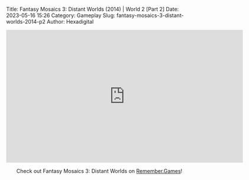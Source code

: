 Title: Fantasy Mosaics 3: Distant Worlds (2014) | World 2 [Part 2]
Date: 2023-05-16 15:26
Category: Gameplay
Slug: fantasy-mosaics-3-distant-worlds-2014-p2
Author: Hexadigital

<center><iframe src="https://www.youtube.com/embed/apZ2tSRWVos?feature=oembed" allow="accelerometer; autoplay; encrypted-media; gyroscope; picture-in-picture" width="640" height="360" frameborder="0"></iframe>

Check out Fantasy Mosaics 3: Distant Worlds on [Remember.Games](https://remember.games/game/7142/fantasy-mosaics-3-distant-worlds/)!</center>